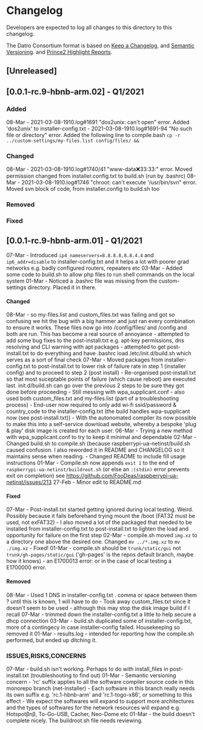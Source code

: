 # Changelog
Developers are expected to log all changes to this directory to this changelog.

The Datro Consortium format is based on [Keep a Changelog](https://keepachangelog.com/en/1.0.0/),
and [Semantic Versioning](https://semver.org/spec/v2.0.0.html).
and [Prince2 Highlight Reports](https://prince2.wiki/management-products/highlight-report/).

## [Unreleased]

## [0.0.1-rc.9-hbnb-arm.02] - Q1/2021

### Added
08-Mar - 2021-03-08-1910.log#1691 "dos2unix: can't open" error. Added 'dos2unix' to installer-config.txt 
       - 2021-03-08-1910.log#1691-94 "No such file or directory" error. Added the following line to compile.bash
         `cp -r ../custom-settings/my-files.list config/files/ &&`

### Changed
08-Mar - 2021-03-08-1910.log#1740/41 "www-data:x:33:33:" error. Moved permission changed from installer.config.txt to build.sh (run by .bashrc)
08-Mar - 2021-03-08-1910.log#1746 "chroot: can't execute '/usr/bin/svn" error. Moved svn block of code, from installer.config to build.sh too

### Removed

### Fixed 


## [0.0.1-rc.9-hbnb-arm.01] - Q1/2021

07-Mar - Introduced `ip4_nameservers=8.8.8.8,8.8.4.4` and `ip6_addr=disable` to installer-config.txt and it helps a lot with poorer grad networks e.g. badly configured routers, repeaters etc
03-Mar - Added some code to build.sh to allow php files to run shell commands on the local system
01-Mar - Noticed a .bashrc file was missing from the custom-settings directory. Placed it in there.

#### Changed
08-Mar - so my-files.list and custom_files.txt was failing and got so confusing we hit the bug with a big hammer and just ran every combination to ensure it works. These files now go into /config/files/ and /config and both are run. This has become a real source of annoyance
       - attempted to add some bug fixes to the post-install.txt e.g. apt-key permissions, dns resolving and CLI warning with apt packages 
       - attempted to get post-install.txt to do everything and have .bashrc load /etc/init.d/build.sh which serves as a sort of final check 
07-Mar - Moved packages from installer-config.txt to post-install.txt to lower risk of failure rate in step 1 (installer config) and to proceed to step 2 (post install) 
       - Re-organised post-install.txt so that most suceptable points of failure (which cause reboot) are executed last. init.d/build.sh can go over the previous 2 steps to be sure they got done before proceeding
       - Still messing with wpa_supplicant.conf - also used both custom_files.txt and my-files.list (part of a troubleshooting process)
       - End-user now required to only add wi-fi ssid/password & country_code to the installer-config.txt (the build handles wpa-supplicant now (see post-install.txt))
       - With the autonomated compiler its now possible to make this into a self-service download website, whereby a bespoke 'plug & play' disk image is created for each user.
06-Mar - Trying a new method with wpa_supplicant.conf to try to keep it minimal and dependable
02-Mar - Changed build.sh to compile.sh (because raspberrypi-ua-netinst/build.sh caused confusion. I also reworded it in README and CHANGELOG so it maintains sense when reading. 
       - Changed README to include fill usage instructions
01-Mar - Compile.sh now appends `exit 1` to the end of `raspberrypi-ua-netinst/buildroot.sh` (or else an `:(stdin)` error prevents exit on completion) see https://github.com/FooDeas/raspberrypi-ua-netinst/issues/213 
27-Feb - Minor edit to README.md

#### Fixed
07-Mar - Post-install.txt started getting ignored during local testing. Weird. Possibly because it fails beforehand trying mount the /boot (FAT32 must be used, not exFAT32)
       - I also moved a lot of the packaged that needed to be installed from installer-config.txt to post-install.txt to lighten the load and opportunity for failure on the first step
02-Mar - compile.sh moved `img.xz` to a directory one above the desired one. Changed `mv ../*.img.xz` to `mv ./img.xz` - Fixed! 
01-Mar - compile.sh should be `trunk/static/gui` not `trunk/gh-pages/static/gui` ('gh-pages' is the repos default branch, maybe how it knows)
       - an E1700013 error: or in the case of local testing a E1700000 error.
        
#### Removed
08-Mar - Used 1 DNS in installer-config.txt . comma or space between them ? until this is known, 1 will have to do 
       - Took away custom_files.txt since it doesn't seem to be used - although this may stop the disk image build if I recall
07-Mar - trimmed down the installer-config.txt a little to help secure a dhcp connection 
03-Mar - build.sh duplicated some of installer-config.txt, more of a contingecy in case installer-config failed. Housekeeping so removed it
01-Mar - results.log - intended for reporting how the compile.sh performed, but ended up ditching it.

### ISSUES,RISKS,CONCERNS
07-Mar - build.sh isn't working. Perhaps to do with install_files in post-install.txt (troubleshooting to find out)
01-Mar - Semantic versioning concern - 'rc' suffix applies to all the software compiler source code in this monorepo branch (net-installer)
       - Each software in this branch really needs its own suffix e.g. 'rc.1-hbnb-arm' and 'rc.1-togo-x86', or something to this effect
       - We expect the softwares will expand to support more architectures and the types of softwares for the network resources will expand e.g. Hotspotβnβ, To-Go-USB, Cacher, Neo-Dome etc
01-Mar - the build doesn't complete nicely. The buildroot.sh file needs reviewing. 
